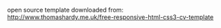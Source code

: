 open source template downloaded from: http://www.thomashardy.me.uk/free-responsive-html-css3-cv-template
